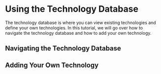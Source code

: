 <h1>Using the Technology Database</h1>

<p>
    The technology database is where you can view existing technologies and define your own technologies. In this tutorial, we will go over how to navigate the technology database and how to add your own technology. 
</p>

<h2>Navigating the Technology Database</h2>

<h2>Adding Your Own Technology</h2> 

<!--
    TODO: ADD INFO ABOUT TECH DATABASE 

    Things to Add: 
    -how to navigate the tech database page
    -show examples of tech entry in database
    -explain what each section of the tech means 
    -explain how to add a new tech to the database
-->